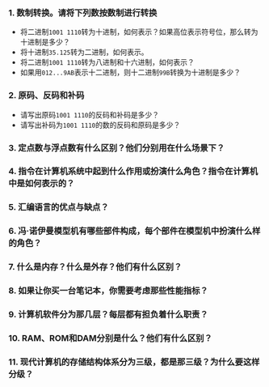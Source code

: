 ### 1. 数制转换。请将下列数按数制进行转换
- 将二进制`1001 1110`转为十进制，如何表示？如果高位表示符号位，那么转为十进制是多少？
- 将十进制`35.125`转为二进制，如何表示。
- 将二进制`1001 1110`转为八进制和十六进制，如何表示？
- 如果用`012...9AB`表示十二进制，则十二进制`99B`转换为十进制是多少？

### 2. 原码、反码和补码
- 请写出原码`1001 1110`的反码和补码是多少？
- 请写出补码为`1001 1110`的数的反码和原码是多少？

### 3. 定点数与浮点数有什么区别？他们分别用在什么场景下？

### 4. 指令在计算机系统中起到什么作用或扮演什么角色？指令在计算机中是如何表示的？

### 5. 汇编语言的优点与缺点？

### 6. 冯·诺伊曼模型机有哪些部件构成，每个部件在模型机中扮演什么样的角色？

### 7. 什么是内存？什么是外存？他们有什么区别？

### 8. 如果让你买一台笔记本，你需要考虑那些性能指标？

### 9. 计算机软件分为那几层？每层都有担负着什么职责？

### 10. RAM、ROM和DAM分别是什么？他们有什么区别？

### 11. 现代计算机的存储结构体系分为三级，都是那三级？为什么要这样分级？